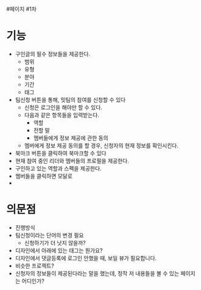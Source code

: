 #페이지 #1차 
# 기능
- 구인글의 필수 정보들을 제공한다.
	- 범위
	- 유형
	- 분야
	- 기간
	- 태그
- 팀신청 버튼을 통해, 밋팀의 참여를 신청할 수 있다
	- 신청은 로그인을 해야만 할 수 있다.
	- 다음과 같은 항목들을 입력받는다.
		- 역할
		- 전할 말
		- 멤버들에게 정보 제공에 관한 동의
	- 멤버에게 정보 제공 동의를 할 경우, 신청자의 현재 정보를 확인시킨다.
- 북마크 버튼을 클릭하여 북마크할 수 있다
- 현재 참여 중인 리더와 멤버들의 프로필을 제공한다.
- 구인하고 있는 역할과 스펙을 제공한다.
- 멤버들을 클릭하면 모달로 
- 

# 의문점
- 진행방식
- 팀신청이라는 단어의 변경 필요
	- 신청하기가 더 낫지 않을까?
- 디자인에서 아래에 있는 태그는 뭔가요?
- 디자인에서 댓글등록에 로그인 안했을 때, 보일 뷰가 필요합니다.
- 비슷한 프로젝트?
- 신청자의 정보들이 제공된다라는 말을 했는데, 정작 저 내용들을 볼 수 있는 페이지는 어디인가?